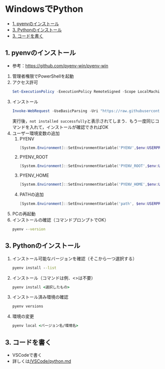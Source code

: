 # WindowsでPython

- [1. pyenvのインストール](#1-pyenvのインストール)
- [3. Pythonのインストール](#3-pythonのインストール)
- [3. コードを書く](#3-コードを書く)

## 1. pyenvのインストール
- 参考：https://github.com/pyenv-win/pyenv-win

1. 管理者権限でPowerShellを起動
2. アクセス許可
   ```PowerShell
   Set-ExecutionPolicy -ExecutionPolicy RemoteSigned -Scope LocalMachine
   ```
3. インストール
   ```PowerShell
   Invoke-WebRequest -UseBasicParsing -Uri "https://raw.githubusercontent.com/pyenv-win/pyenv-win/master/pyenv-win/install-pyenv-win.ps1" -OutFile "./install-pyenv-win.ps1"; &"./install-pyenv-win.ps1"
   ```
   実行後，`not installed successfully`と表示されてしまう．もう一度同じコマンドを入れて，インストールが確認できればOK
3. ユーザー環境変数の追加
   1. PYENV
      ```PowerShell
      [System.Environment]::SetEnvironmentVariable('PYENV',$env:USERPROFILE + "\.pyenv\pyenv-win\","User")
      ```
   2. PYENV_ROOT  
      ```PowerShell
      [System.Environment]::SetEnvironmentVariable('PYENV_ROOT',$env:USERPROFILE + "\.pyenv\pyenv-win\","User")
      ```
   3. PYENV_HOME
      ```PowerShell
      [System.Environment]::SetEnvironmentVariable('PYENV_HOME',$env:USERPROFILE + "\.pyenv\pyenv-win\","User")
      ```
   4. PATHの追加
      ```PowerShell
      [System.Environment]::SetEnvironmentVariable('path', $env:USERPROFILE + "\.pyenv\pyenv-win\bin;" + $env:USERPROFILE + "\.pyenv\pyenv-win\shims;" + [System.Environment]::GetEnvironmentVariable('path', "User"),"User")
      ```
4. PCの再起動
5. インストールの確認（コマンドプロンプトでOK）
     ```cmd
     pyenv --version
     ```

## 3. Pythonのインストール
1. インストール可能なバージョンを確認（そこから一つ選択する）  
    ```cmd
    pyenv install --list
    ```
2. インストール（コマンドは例．<>は不要）  
    ```cmd
    pyenv install <選択したもの>
    ```
3. インストール済み環境の確認  
    ```cmd
    pyenv versions
    ```
4. 環境の変更
    ```cmd
    pyenv local <バージョン名/環境名>
    ```

## 3. コードを書く
- VSCodeで書く
- 詳しくは[/VSCode/python.md](/VSCode/python.md)